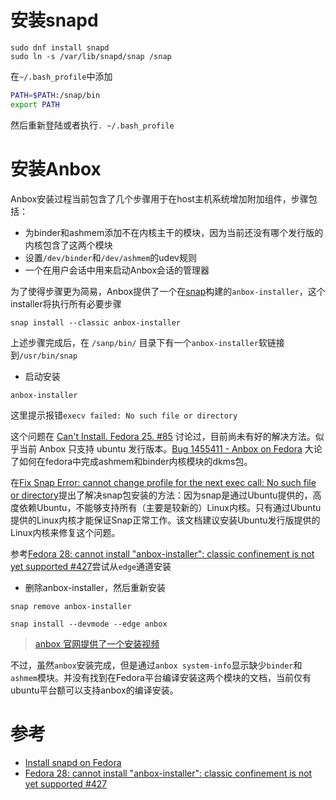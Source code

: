 

# 安装snapd

```
sudo dnf install snapd
sudo ln -s /var/lib/snapd/snap /snap
```

在`~/.bash_profile`中添加

```bash
PATH=$PATH:/snap/bin
export PATH
```

然后重新登陆或者执行`. ~/.bash_profile`

# 安装Anbox

Anbox安装过程当前包含了几个步骤用于在host主机系统增加附加组件，步骤包括：

* 为binder和ashmem添加不在内核主干的模块，因为当前还没有哪个发行版的内核包含了这两个模块
* 设置`/dev/binder`和`/dev/ashmem`的udev规则
* 一个在用户会话中用来启动Anbox会话的管理器

为了使得步骤更为简易，Anbox提供了一个在[snap](https://snapcraft.io/)构建的`anbox-installer`，这个installer将执行所有必要步骤

```
snap install --classic anbox-installer
```

上述步骤完成后，在 `/sanp/bin/` 目录下有一个`anbox-installer`软链接到`/usr/bin/snap`

* 启动安装

```
anbox-installer
```

这里提示报错`execv failed: No such file or directory`

这个问题在 [Can't Install. Fedora 25. #85](https://github.com/anbox/anbox/issues/85) 讨论过，目前尚未有好的解决方法。似乎当前 Anbox 只支持 ubuntu 发行版本。[Bug 1455411 - Anbox on Fedora](https://bugzilla.redhat.com/show_bug.cgi?id=1455411) 大论了如何在fedora中完成ashmem和binder内核模块的dkms包。

在[Fix Snap Error: cannot change profile for the next exec call: No such file or directory](https://itsfoss.com/fix-snap-error/)提出了解决snap包安装的方法：因为snap是通过Ubuntu提供的，高度依赖Ubuntu，不能够支持所有（主要是较新的）Linux内核。只有通过Ubuntu提供的Linux内核才能保证Snap正常工作。该文档建议安装Ubuntu发行版提供的Linux内核来修复这个问题。

参考[Fedora 28: cannot install "anbox-installer": classic confinement is not yet supported #427](https://github.com/anbox/anbox/issues/427)尝试从`edge`通道安装

* 删除anbox-installer，然后重新安装

```
snap remove anbox-installer

snap install --devmode --edge anbox
```

> [anbox 官网提供了一个安装视频](https://anbox.io/)

不过，虽然`anbox`安装完成，但是通过`anbox system-info`显示缺少`binder`和`ashmem`模块。并没有找到在Fedora平台编译安装这两个模块的文档，当前仅有ubuntu平台额可以支持anbox的编译安装。

# 参考


* [Install snapd on Fedora](https://docs.snapcraft.io/core/install-fedora?_ga=2.82458641.649910660.1514191299-2004359686.1514191299)
* [Fedora 28: cannot install "anbox-installer": classic confinement is not yet supported #427](https://github.com/anbox/anbox/issues/427)